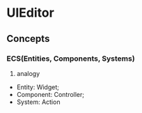 # UIEditor

## Concepts

### ECS(Entities, Components, Systems)

1. analogy

- Entity: Widget;
- Component: Controller;
- System: Action
